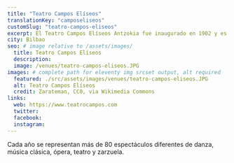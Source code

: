 ```yaml
---
title: "Teatro Campos Elíseos"
translationKey: "camposeliseos"
customSlug: "teatro-campos-eliseos"
excerpt: El Teatro Campos Elíseos Antzokia fue inaugurado en 1902 y es uno de los teatros más importantes de la capital vizcaína y el más avanzado técnicamente de España.
city: Bilbao
seo: # image relative to /assets/images/
  title: Teatro Campos Elíseos
  description:
  image: /venues/teatro-campos-eliseos.JPG
images: # complete path for eleventy img srcset output, alt required
  featured: ./src/assets/images/venues/teatro-campos-eliseos.JPG
  alt: Teatro Campos Elíseos
  credit: Zarateman, CC0, via Wikimedia Commons
links:
  web: https://www.teatrocampos.com
  twitter:
  facebook:
  instagram:
---
```


Cada año se representan más de 80 espectáculos diferentes de danza, música clásica, ópera, teatro y zarzuela.
